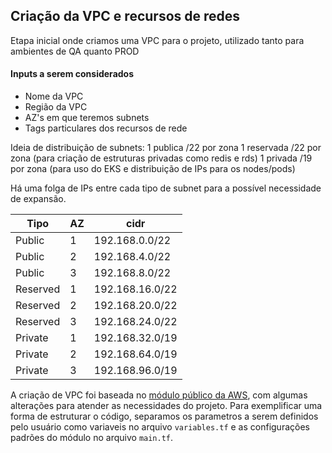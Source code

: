 ## Criação da VPC e recursos de redes

Etapa inicial onde criamos uma VPC para o projeto, utilizado tanto para ambientes de QA quanto PROD

#### Inputs a serem considerados

* Nome da VPC
* Região da VPC
* AZ's em que teremos subnets
* Tags particulares dos recursos de rede



Ideia de distribuição de subnets:
1 publica /22 por zona
1 reservada /22 por zona (para criação de estruturas privadas como redis e rds)
1 privada /19 por zona (para uso do EKS e distribuição de IPs para os nodes/pods)

Há uma folga de IPs entre cada tipo de subnet para a possível necessidade de expansão.

| Tipo     	| AZ 	| cidr          	|
|----------	|----	|---------------	|
| Public   	| 1  	| 192.168.0.0/22   	|
| Public   	| 2  	| 192.168.4.0/22   	|
| Public   	| 3  	| 192.168.8.0/22  	|
| Reserved 	| 1  	| 192.168.16.0/22  	|
| Reserved 	| 2  	| 192.168.20.0/22  	|
| Reserved 	| 3  	| 192.168.24.0/22  	|
| Private  	| 1  	| 192.168.32.0/19  	|
| Private  	| 2  	| 192.168.64.0/19  	|
| Private  	| 3  	| 192.168.96.0/19  	|


A criação de VPC foi baseada no [módulo público da AWS](https://github.com/terraform-aws-modules/terraform-aws-vpc), com algumas alterações para atender as necessidades do projeto. 
Para exemplificar uma forma de estruturar o código, separamos os parametros a serem definidos pelo usuário como variaveis no arquivo `variables.tf` e as configurações padrões do módulo no arquivo `main.tf`.